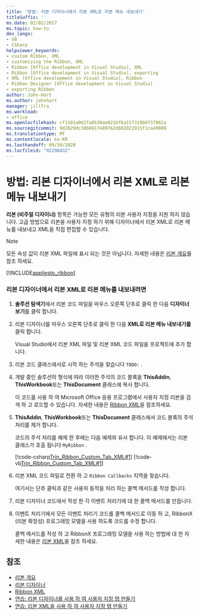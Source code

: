 ```yaml
---
title: '방법: 리본 디자이너에서 리본 XML로 리본 메뉴 내보내기'
titleSuffix: ''
ms.date: 02/02/2017
ms.topic: how-to
dev_langs:
- VB
- CSharp
helpviewer_keywords:
- custom Ribbon, XML
- customizing the Ribbon, XML
- Ribbon [Office development in Visual Studio], XML
- Ribbon [Office development in Visual Studio], exporting
- XML [Office development in Visual Studio], Ribbon
- Ribbon Designer [Office development in Visual Studio]
- exporting Ribbon
author: John-Hart
ms.author: johnhart
manager: jillfra
ms.workload:
- office
ms.openlocfilehash: cf3101a062fa8b30ae821bf6a157319b6f37862a
ms.sourcegitcommit: 9d2829dc30b6917e89762d602022915f1ca49089
ms.translationtype: MT
ms.contentlocale: ko-KR
ms.lasthandoff: 09/30/2020
ms.locfileid: "92298432"
---
```

# <a name="how-to-export-a-ribbon-from-the-ribbon-designer-to-ribbon-xml"></a>방법: 리본 디자이너에서 리본 XML로 리본 메뉴 내보내기
  **리본 (비주얼 디자이너)** 항목은 가능한 모든 유형의 리본 사용자 지정을 지원 하지 않습니다. 고급 방법으로 리본을 사용자 지정 하기 위해 디자이너에서 리본 XML로 리본 메뉴를 내보내고 XML을 직접 편집할 수 있습니다.

> [!NOTE]
> 모든 속성 값이 리본 XML 파일에 표시 되는 것은 아닙니다. 자세한 내용은 [리본 개요](../vsto/ribbon-overview.md)를 참조 하세요.

 [!INCLUDE[appliesto_ribbon](../vsto/includes/appliesto-ribbon-md.md)]

### <a name="to-export-a-ribbon-from-the-ribbon-designer-to-ribbon-xml"></a>리본 디자이너에서 리본 XML로 리본 메뉴를 내보내려면

1. **솔루션 탐색기**에서 리본 코드 파일을 마우스 오른쪽 단추로 클릭 한 다음 **디자이너 보기**를 클릭 합니다.

2. 리본 디자이너를 마우스 오른쪽 단추로 클릭 한 다음 **XML로 리본 메뉴 내보내기를**클릭 합니다.

     Visual Studio에서 리본 XML 파일 및 리본 XML 코드 파일을 프로젝트에 추가 합니다.

3. 리본 코드 클래스에서로 시작 하는 주석을 찾습니다 `TODO:` .

4. 개발 중인 솔루션의 형식에 따라 이러한 주석의 코드 블록을 **ThisAddin**, **ThisWorkbook**또는 **ThisDocument** 클래스에 복사 합니다.

     이 코드를 사용 하 여 Microsoft Office 응용 프로그램에서 사용자 지정 리본을 검색 하 고 로드할 수 있습니다. 자세한 내용은 [Ribbon XML](../vsto/ribbon-xml.md)을 참조하세요.

5. **ThisAddin**, **ThisWorkbook**또는 **ThisDocument** 클래스에서 코드 블록의 주석 처리를 제거 합니다.

     코드의 주석 처리를 해제 한 후에는 다음 예제와 유사 합니다. 이 예제에서는 리본 클래스가 호출 됩니다 `MyRibbon` .

     [!code-csharp[Trin_Ribbon_Custom_Tab_XML#1](../vsto/codesnippet/CSharp/Trin_Ribbon_Custom_Tab_XML_O12/ThisAddIn.cs#1)]
     [!code-vb[Trin_Ribbon_Custom_Tab_XML#1](../vsto/codesnippet/VisualBasic/Trin_Ribbon_Custom_Tab_XML_O12/ThisAddIn.vb#1)]

6. 리본 XML 코드 파일로 전환 하 고 `Ribbon Callbacks` 지역을 찾습니다.

     여기서는 단추 클릭과 같은 사용자 동작을 처리 하는 콜백 메서드를 작성 합니다.

7. 리본 디자이너 코드에서 작성 한 각 이벤트 처리기에 대 한 콜백 메서드를 만듭니다.

8. 이벤트 처리기에서 모든 이벤트 처리기 코드를 콜백 메서드로 이동 하 고, RibbonX (리본 확장성) 프로그래밍 모델을 사용 하도록 코드를 수정 합니다.

     콜백 메서드를 작성 하 고 RibbonX 프로그래밍 모델을 사용 하는 방법에 대 한 자세한 내용은 [리본 XML](../vsto/ribbon-xml.md)을 참조 하세요.

## <a name="see-also"></a>참조
- [리본 개요](../vsto/ribbon-overview.md)
- [리본 디자이너](../vsto/ribbon-designer.md)
- [Ribbon XML](../vsto/ribbon-xml.md)
- [연습: 리본 디자이너를 사용 하 여 사용자 지정 탭 만들기](../vsto/walkthrough-creating-a-custom-tab-by-using-the-ribbon-designer.md)
- [연습: 리본 XML을 사용 하 여 사용자 지정 탭 만들기](../vsto/walkthrough-creating-a-custom-tab-by-using-ribbon-xml.md)
